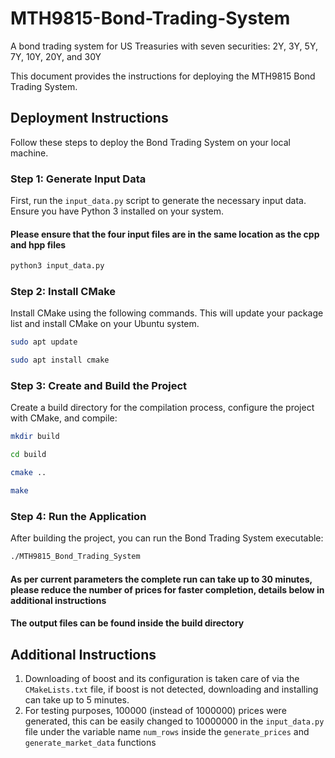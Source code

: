 # MTH9815-Bond-Trading-System
A bond trading system for US Treasuries with seven securities: 2Y, 3Y, 5Y, 7Y, 10Y, 20Y, and 30Y

This document provides the instructions for deploying the MTH9815 Bond Trading System.

## Deployment Instructions

Follow these steps to deploy the Bond Trading System on your local machine.

### Step 1: Generate Input Data

First, run the `input_data.py` script to generate the necessary input data. Ensure you have Python 3 installed on your system.

#### Please ensure that the four input files are in the same location as the cpp and hpp files

```bash
python3 input_data.py
```


### Step 2: Install CMake
Install CMake using the following commands. This will update your package list and install CMake on your Ubuntu system.

```bash
sudo apt update
```
```bash
sudo apt install cmake
```

### Step 3: Create and Build the Project
Create a build directory for the compilation process, configure the project with CMake, and compile:

```bash
mkdir build
```
```bash
cd build
```
```bash
cmake ..
```
```bash
make
```

### Step 4: Run the Application
After building the project, you can run the Bond Trading System executable:

```bash
./MTH9815_Bond_Trading_System
```
#### As per current parameters the complete run can take up to 30 minutes, please reduce the number of prices for faster completion, details below in additional instructions
#### The output files can be found inside the build directory

## Additional Instructions

1. Downloading of boost and its configuration is taken care of via the `CMakeLists.txt` file, if boost is not detected, downloading and installing can take up to 5 minutes.
2. For testing purposes, 100000 (instead of 1000000) prices were generated, this can be easily changed to 10000000 in the `input_data.py` file under the variable name `num_rows` inside the `generate_prices` and `generate_market_data` functions 
